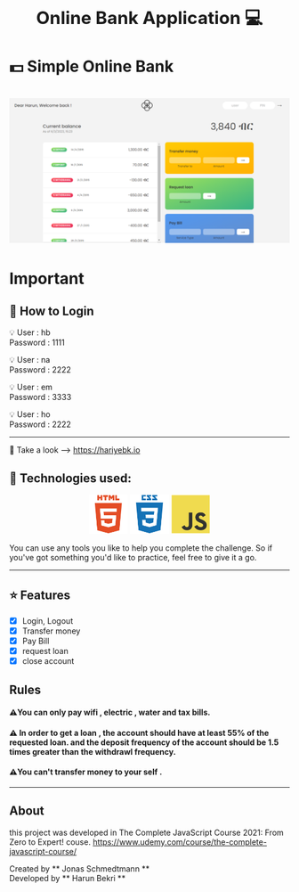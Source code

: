 ## **<h2 align="center"> Online Bank Application   💻</h2>**


#  💵 Simple Online Bank

<h1 align="center">
    <img src="main.png"/>
</h1>

# Important
## :key: How to Login

💡 User : hb <br/>
   Password : 1111

💡 User : na <br/>
  Password : 2222

💡 User : em <br/>
  Password : 3333

💡 User : ho <br/>
  Password : 2222

---


:key: Take a look --> https://hariyebk.io


## :rocket: Technologies used:
<p align="center">
<img src="https://github.com/devicons/devicon/blob/master/icons/html5/html5-plain-wordmark.svg" alt="html5"  width="70" height="70"/>
<img src="https://github.com/devicons/devicon/blob/master/icons/css3/css3-plain-wordmark.svg" alt="css3" width="70" height="70"/>
<img src="https://github.com/devicons/devicon/blob/master/icons/javascript/javascript-original.svg" alt="javascript" width="70" height="70"/>
</p>

You can use any tools you like to help you complete the challenge. So if you've got something you'd like to practice, feel free to give it a go.

---

## ⭐ Features
- [x] Login, Logout
- [x] Transfer money
- [x] Pay Bill
- [x] request loan
- [x] close account

## Rules

#### ⚠️You can only pay wifi , electric , water and tax bills.
#### ⚠️ In order to get a loan , the account should have at least 55% of the requested loan. and the deposit frequency of the account should be 1.5 times greater than the withdrawl frequency.
#### ⚠️You can't transfer money to your self .


---

## About

this project was developed in The Complete JavaScript Course 2021: From Zero to Expert! couse.
https://www.udemy.com/course/the-complete-javascript-course/

Created by ** Jonas Schmedtmann ** <br>
Developed by ** Harun Bekri **
